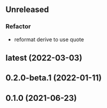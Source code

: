 ## Unreleased

### Refactor

- reformat derive to use quote

## latest (2022-03-03)

## 0.2.0-beta.1 (2022-01-11)

## 0.1.0 (2021-06-23)

